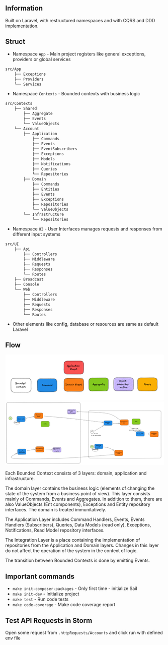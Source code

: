## Information
Built on Laravel, with restructured namespaces and with CQRS and DDD implementation.

## Struct

- Namespace `App` - Main project registers like general exceptions, providers or global services 
```
src/App
    ├── Exceptions
    ├── Providers
    └── Services
```

- Namespace `Contexts` - Bounded contexts with business logic 
```
src/Contexts
    ├── Shared
        ├── Aggregate
        ├── Events
        └── ValueObjects
    └── Account
        ├── Application
            ├── Commands
            ├── Events
            ├── EventSubscribers
            ├── Exceptions
            ├── Models
            ├── Notifications
            ├── Queries
            └── Repositories
        ├── Domain
            ├── Commands
            ├── Entities
            ├── Events
            ├── Exceptions
            ├── Repositories
            └── ValueObjects
        └── Infrastructure
            └── Repositories
```

- Namespace `UI` - User Interfaces manages requests and responses from different input systems
```
src/UI
    ├── Api
        ├── Controllers
        ├── Middleware
        ├── Requests
        ├── Responses
        └── Routes
    ├── Broadcast
    ├── Console
    └── Web
        ├── Controllers
        ├── Middleware
        ├── Requests
        ├── Responses
        └── Routes
```

- Other elements like config, database or resources are same as default Laravel

## Flow
![Legend](docs/img/ddd-legend.png)
![process](docs/img/ddd-process.png)

Each Bounded Context consists of 3 layers: domain, application and infrastructure.

The domain layer contains the business logic (elements of changing the state of the system from a business point of view). This layer consists mainly of
Commands, Events and Aggregates. In addition to them, there are also ValueObjects (Ent components), Exceptions and Entity repository interfaces.
The domain is treated immunitatively.

The Application Layer includes Command Handlers, Events, Events Handlers (Subscribers), Queries, Data Models (read only), Exceptions, Notifications, Read Model repository interfaces.

The Integration Layer is a place containing the implementation of repositories from the Application and Domain layers. Changes in this layer do not affect the operation of the system in the context of logic.

The transition between Bounded Contexts is done by emitting Events.

## Important commands

- `make init-composer-packages` - Only first time - initialize Sail
- `make init-dev` - Initialize project 
- `make test` - Run code tests
- `make code-coverage` - Make code coverage report

## Test API Requests in Storm
Open some request from `.httpRequests/Accounts` and click run with defined env file 
